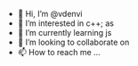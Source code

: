 - 👋 Hi, I’m @vdenvi
- 👀 I’m interested in c++; as
- 🌱 I’m currently learning js
- 💞️ I’m looking to collaborate on 
- 📫 How to reach me ...

<!---
vdenvi/vdenvi is a ✨ special ✨ repository because its `README.md` (this file) appears on your GitHub profile.
You can click the Preview link to take a look at your changes.
--->
